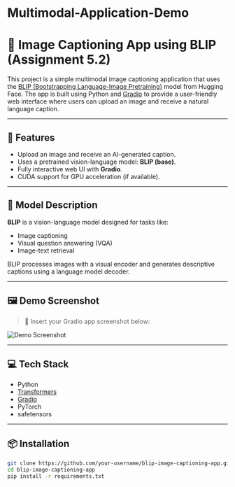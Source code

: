 # Multimodal-Application-Demo

# 📸 Image Captioning App using BLIP (Assignment 5.2)

This project is a simple multimodal image captioning application that uses the [BLIP (Bootstrapping Language-Image Pretraining)](https://huggingface.co/Salesforce/blip-image-captioning-base) model from Hugging Face. The app is built using Python and [Gradio](https://gradio.app/) to provide a user-friendly web interface where users can upload an image and receive a natural language caption.

---

## 🚀 Features

- Upload an image and receive an AI-generated caption.
- Uses a pretrained vision-language model: **BLIP (base)**.
- Fully interactive web UI with **Gradio**.
- CUDA support for GPU acceleration (if available).

---

## 🧠 Model Description

**BLIP** is a vision-language model designed for tasks like:
- Image captioning
- Visual question answering (VQA)
- Image-text retrieval

BLIP processes images with a visual encoder and generates descriptive captions using a language model decoder.

---

## 🖼️ Demo Screenshot

> 📌 Insert your Gradio app screenshot below:

![Demo Screenshot](screenshot.png) <!-- Replace with actual file path if hosted -->

---

## 💻 Tech Stack

- Python
- [Transformers](https://github.com/huggingface/transformers)
- [Gradio](https://github.com/gradio-app/gradio)
- PyTorch
- safetensors

---

## 📦 Installation

```bash
git clone https://github.com/your-username/blip-image-captioning-app.git
cd blip-image-captioning-app
pip install -r requirements.txt
